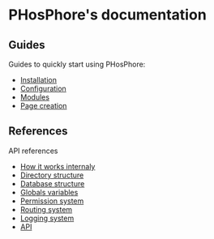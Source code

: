 # PHosPhore's documentation

## Guides
Guides to quickly start using PHosPhore:

- [Installation](guides/installation.md)
- [Configuration](guides/configuration.md)
- [Modules](guides/modules.md)
- [Page creation](guides/page_creation.md)

## References
API references

- [How it works internaly](references/process.md)
- [Directory structure](references/folders.md)
- [Database structure](references/database.md)
- [Globals variables](references/globals.md)
- [Permission system](references/permission.md)
- [Routing system](references/route.md)
- [Logging system](references/log.md)
- [API](references/api.md)

